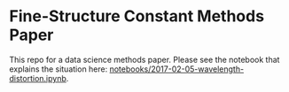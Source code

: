 # Fine-Structure Constant Methods Paper

This repo for a data science methods paper. Please see the notebook that explains the situation here: [notebooks/2017-02-05-wavelength-distortion.ipynb](notebooks/2017-02-05-wavelength-distortion.ipynb).